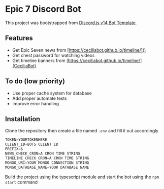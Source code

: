 # Epic 7 Discord Bot

This project was bootstrapped from [Discord.js v14 Bot Template](https://github.com/MericcaN41/discordjs-v14-template-ts).

## Features

* Get Epic Seven news from [https://ceciliabot.github.io/timeline/]()
* Get chest password for watching videos
* Get timeline banners from [https://ceciliabot.github.io/timeline/](CeciliaBot)

## To do (low priority)

* Use proper cache system for database
* Add proper automate tests
* Improve error handling

## Installation

Clone the repository then create a file named `.env` and fill it out accordingly

```js
TOKEN=YOURTOKENHERE
CLIENT_ID=BOTS CLIENT ID
PREFIX=$
NEWS_CHECK_CRON=A CRON TIME STRING
TIMELINE_CHECK_CRON=A CRON TIME STRING
MONGO_URI=YOUR MONGO CONNECTION STRING
MONGO_DATABASE_NAME=YOUR DATABASE NAME
```

Build the project using the typescript module and start the bot using the `npm start` command

